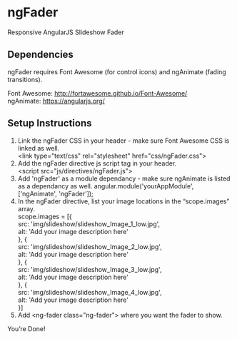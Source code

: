 # ngFader
Responsive AngularJS Slideshow Fader

## Dependencies
ngFader requires Font Awesome (for control icons) and ngAnimate (fading transitions).

Font Awesome:
http://fortawesome.github.io/Font-Awesome/ <br>
ngAnimate:
https://angularjs.org/

## Setup Instructions

1. Link the ngFader CSS in your header - make sure Font Awesome CSS is linked as well.<br>
\<link type="text/css" rel="stylesheet" href="css/ngFader.css">
2. Add the ngFader directive js script tag in your header. <br>
\<script src="js/directives/ngFader.js"></script>
3. Add 'ngFader' as a module dependancy - make sure ngAnimate is listed as a dependancy as well.
angular.module('yourAppModule', ['ngAnimate', 'ngFader']);
4. In the ngFader directive, list your image locations in the “scope.images” array. <br>
scope.images = [{<br>
	          src: 'img/slideshow/slideshow_Image_1_low.jpg',<br>
	          alt: 'Add your image description here'<br>
	        }, {<br>
	          src: 'img/slideshow/slideshow_Image_2_low.jpg',<br>
	          alt: 'Add your image description here'<br>
	        }, {<br>
	          src: 'img/slideshow/slideshow_Image_3_low.jpg',<br>
	          alt: 'Add your image description here'<br>
	        }, {<br>
	          src: 'img/slideshow/slideshow_Image_4_low.jpg',<br>
	          alt: 'Add your image description here'<br>
	        }]<br>
5. Add \<ng-fader class="ng-fader"></ng-fader> where you want the fader to show.<br>

You’re Done!



